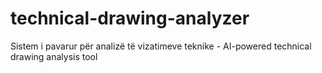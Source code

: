 # technical-drawing-analyzer
Sistem i pavarur për analizë të vizatimeve teknike - AI-powered technical drawing analysis tool

